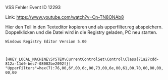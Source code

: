 VSS Fehler Event ID 12293

Link: https://www.youtube.com/watch?v=Cn-TN8ONAb8

Hier den Teil in den Texteditor kopieren und als upperfilter.reg abspeichern. Doppelklicken und die Datei wird in die Registry geladen, PC neu starten.

<code>Windows Registry Editor Version 5.00

[HKEY_LOCAL_MACHINE\SYSTEM\CurrentControlSet\Control\Class\{71a27cdd-812a-11d0-bec7-08002be2092f}]
"UpperFilters"=hex(7):76,00,6f,00,6c,00,73,00,6e,00,61,00,70,00,00,00,00,00
</code>
